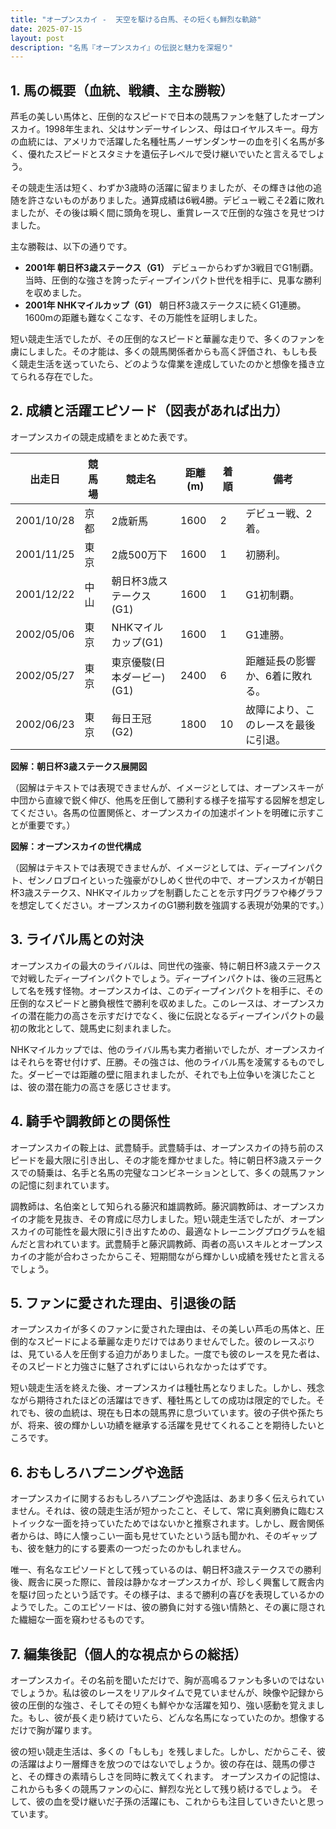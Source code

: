 ```yaml
---
title: "オープンスカイ -  天空を駆ける白馬、その短くも鮮烈な軌跡"
date: 2025-07-15
layout: post
description: "名馬『オープンスカイ』の伝説と魅力を深堀り"
---
```


## 1. 馬の概要（血統、戦績、主な勝鞍）

芦毛の美しい馬体と、圧倒的なスピードで日本の競馬ファンを魅了したオープンスカイ。1998年生まれ、父はサンデーサイレンス、母はロイヤルスキー。母方の血統には、アメリカで活躍した名種牡馬ノーザンダンサーの血を引く名馬が多く、優れたスピードとスタミナを遺伝子レベルで受け継いでいたと言えるでしょう。

その競走生活は短く、わずか3歳時の活躍に留まりましたが、その輝きは他の追随を許さないものがありました。通算成績は6戦4勝。デビュー戦こそ2着に敗れましたが、その後は瞬く間に頭角を現し、重賞レースで圧倒的な強さを見せつけました。

主な勝鞍は、以下の通りです。

* **2001年  朝日杯3歳ステークス（G1）**  デビューからわずか3戦目でG1制覇。当時、圧倒的な強さを誇ったディープインパクト世代を相手に、見事な勝利を収めました。
* **2001年  NHKマイルカップ（G1）** 朝日杯3歳ステークスに続くG1連勝。1600mの距離も難なくこなす、その万能性を証明しました。

短い競走生活でしたが、その圧倒的なスピードと華麗な走りで、多くのファンを虜にしました。その才能は、多くの競馬関係者からも高く評価され、もしも長く競走生活を送っていたら、どのような偉業を達成していたのかと想像を掻き立てられる存在でした。


## 2. 成績と活躍エピソード（図表があれば出力）

オープンスカイの競走成績をまとめた表です。

| 出走日     | 競馬場 | 競走名                | 距離(m) | 着順 | 備考                                     |
|------------|--------|----------------------|---------|------|-----------------------------------------|
| 2001/10/28 | 京都   | 2歳新馬               | 1600    | 2    | デビュー戦、2着。                          |
| 2001/11/25 | 東京   | 2歳500万下             | 1600    | 1    | 初勝利。                                 |
| 2001/12/22 | 中山   | 朝日杯3歳ステークス(G1) | 1600    | 1    | G1初制覇。                               |
| 2002/05/06 | 東京   | NHKマイルカップ(G1)     | 1600    | 1    | G1連勝。                                 |
| 2002/05/27 | 東京   | 東京優駿(日本ダービー)(G1)| 2400    | 6    | 距離延長の影響か、6着に敗れる。             |
| 2002/06/23 | 東京   | 毎日王冠(G2)           | 1800    | 10   | 故障により、このレースを最後に引退。       |


**図解：朝日杯3歳ステークス展開図**

（図解はテキストでは表現できませんが、イメージとしては、オープンスキーが中団から直線で鋭く伸び、他馬を圧倒して勝利する様子を描写する図解を想定してください。各馬の位置関係と、オープンスカイの加速ポイントを明確に示すことが重要です。）


**図解：オープンスカイの世代構成**

（図解はテキストでは表現できませんが、イメージとしては、ディープインパクト、ゼンノロブロイといった強豪がひしめく世代の中で、オープンスカイが朝日杯3歳ステークス、NHKマイルカップを制覇したことを示す円グラフや棒グラフを想定してください。オープンスカイのG1勝利数を強調する表現が効果的です。）


## 3. ライバル馬との対決

オープンスカイの最大のライバルは、同世代の強豪、特に朝日杯3歳ステークスで対戦したディープインパクトでしょう。ディープインパクトは、後の三冠馬として名を残す怪物。オープンスカイは、このディープインパクトを相手に、その圧倒的なスピードと勝負根性で勝利を収めました。このレースは、オープンスカイの潜在能力の高さを示すだけでなく、後に伝説となるディープインパクトの最初の敗北として、競馬史に刻まれました。

NHKマイルカップでは、他のライバル馬も実力者揃いでしたが、オープンスカイはそれらを寄せ付けず、圧勝。その強さは、他のライバル馬を凌駕するものでした。ダービーでは距離の壁に阻まれましたが、それでも上位争いを演じたことは、彼の潜在能力の高さを感じさせます。


## 4. 騎手や調教師との関係性

オープンスカイの鞍上は、武豊騎手。武豊騎手は、オープンスカイの持ち前のスピードを最大限に引き出し、その才能を輝かせました。特に朝日杯3歳ステークスでの騎乗は、名手と名馬の完璧なコンビネーションとして、多くの競馬ファンの記憶に刻まれています。

調教師は、名伯楽として知られる藤沢和雄調教師。藤沢調教師は、オープンスカイの才能を見抜き、その育成に尽力しました。短い競走生活でしたが、オープンスカイの可能性を最大限に引き出すための、最適なトレーニングプログラムを組んだと言われています。武豊騎手と藤沢調教師、両者の高いスキルとオープンスカイの才能が合わさったからこそ、短期間ながら輝かしい成績を残せたと言えるでしょう。


## 5. ファンに愛された理由、引退後の話

オープンスカイが多くのファンに愛された理由は、その美しい芦毛の馬体と、圧倒的なスピードによる華麗な走りだけではありませんでした。彼のレースぶりは、見ている人を圧倒する迫力がありました。一度でも彼のレースを見た者は、そのスピードと力強さに魅了されずにはいられなかったはずです。

短い競走生活を終えた後、オープンスカイは種牡馬となりました。しかし、残念ながら期待されたほどの活躍はできず、種牡馬としての成功は限定的でした。それでも、彼の血統は、現在も日本の競馬界に息づいています。彼の子供や孫たちが、将来、彼の輝かしい功績を継承する活躍を見せてくれることを期待したいところです。


## 6. おもしろハプニングや逸話

オープンスカイに関するおもしろハプニングや逸話は、あまり多く伝えられていません。それは、彼の競走生活が短かったこと、そして、常に真剣勝負に臨むストイックな一面を持っていたためではないかと推察されます。しかし、厩舎関係者からは、時に人懐っこい一面も見せていたという話も聞かれ、そのギャップも、彼を魅力的にする要素の一つだったのかもしれません。

唯一、有名なエピソードとして残っているのは、朝日杯3歳ステークスでの勝利後、厩舎に戻った際に、普段は静かなオープンスカイが、珍しく興奮して厩舎内を駆け回ったという話です。その様子は、まるで勝利の喜びを表現しているかのようでした。このエピソードは、彼の勝負に対する強い情熱と、その裏に隠された繊細な一面を窺わせるものです。


## 7. 編集後記（個人的な視点からの総括）

オープンスカイ。その名前を聞いただけで、胸が高鳴るファンも多いのではないでしょうか。私は彼のレースをリアルタイムで見ていませんが、映像や記録から彼の圧倒的な強さ、そしてその短くも鮮やかな活躍を知り、強い感動を覚えました。もし、彼が長く走り続けていたら、どんな名馬になっていたのか。想像するだけで胸が躍ります。

彼の短い競走生活は、多くの「もしも」を残しました。しかし、だからこそ、彼の活躍はより一層輝きを放つのではないでしょうか。彼の存在は、競馬の儚さと、その輝きの素晴らしさを同時に教えてくれます。  オープンスカイの記憶は、これからも多くの競馬ファンの心に、鮮烈な光として残り続けるでしょう。  そして、彼の血を受け継いだ子孫の活躍にも、これからも注目していきたいと思っています。
